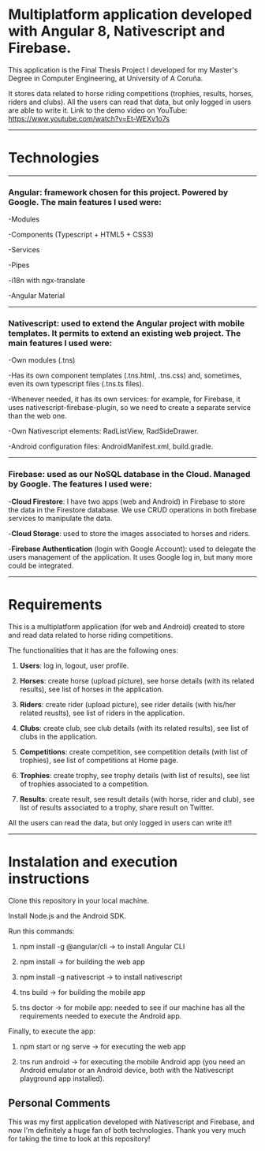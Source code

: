 # Multiplatform application developed with Angular 8, Nativescript and Firebase.

This application is the Final Thesis Project I developed for my Master's Degree in Computer Engineering, at University of A Coruña.

It stores data related to horse riding competitions (trophies, results, horses, riders and clubs).
All the users can read that data, but only logged in users are able to write it.
Link to the demo video on YouTube: https://www.youtube.com/watch?v=Et-WEXv1o7s

---

# Technologies

---
### Angular: framework chosen for this project. Powered by Google. The main features I used were:

-Modules
	
-Components (Typescript + HTML5 + CSS3)
	
-Services
	
-Pipes
	
-i18n with ngx-translate
	
-Angular Material
	

---
### Nativescript: used to extend the Angular project with mobile templates. It permits to extend an existing web project. The main features I used were:

-Own modules (.tns)
	
-Has its own component templates (.tns.html, .tns.css) and, sometimes, even its own typescript files (.tns.ts files).
	
-Whenever needed, it has its own services: for example, for Firebase, it uses nativescript-firebase-plugin, so we need to create a separate service than the web one.
	
-Own Nativescript elements: RadListView, RadSideDrawer.
	
-Android configuration files: AndroidManifest.xml, build.gradle.

---
	
### Firebase: used as our NoSQL database in the Cloud. Managed by Google. The features I used were:
	
-**Cloud Firestore**: I have two apps (web and Android) in Firebase to store the data in the Firestore database. We use CRUD operations in both firebase services to manipulate the data. 

-**Cloud Storage**: used to store the images associated to horses and riders.
	
-**Firebase Authentication** (login with Google Account): used to delegate the users management of the application. It uses Google log in, but many more could be integrated.

---

# Requirements
This is a multiplatform application (for web and Android) created to store and read data related to horse riding competitions. 

The functionalities that it has are the following ones:

1. **Users**: log in, logout, user profile.

2. **Horses**: create horse (upload picture), see horse details (with its related results), see list of horses in the application.

3. **Riders**: create rider (upload picture), see rider details (with his/her related reuslts), see list of riders in the application.

4. **Clubs**: create club, see club details (with its related results), see list of clubs in the application.

5. **Competitions**: create competition, see competition details (with list of trophies), see list of competitions at Home page.

6. **Trophies**: create trophy, see trophy details (with list of results), see list of trophies associated to a competition.

7. **Results**: create result, see result details (with horse, rider and club), see list of results associated to a trophy, share result on Twitter.


All the users can read the data, but only logged in users can write it!!

---

# Instalation and execution instructions

Clone this repository in your local machine.

Install Node.js and the Android SDK.

Run this commands:

1. npm install -g @angular/cli -> to install Angular CLI

2. npm install -> for building the web app

3. npm install -g nativescript -> to install nativescript

4. tns build -> for building the mobile app

5. tns doctor -> for mobile app: needed to see if our machine has all the requirements needed to execute the Android app.


Finally, to execute the app:

1. npm start or ng serve -> for executing the web app

2. tns run android -> for executing the mobile Android app (you need an Android emulator or an Android device, both with the Nativescript playground app installed).

## Personal Comments
This was my first application developed with Nativescript and Firebase, and now I'm definitely a huge fan of both technologies.
Thank you very much for taking the time to look at this repository!
